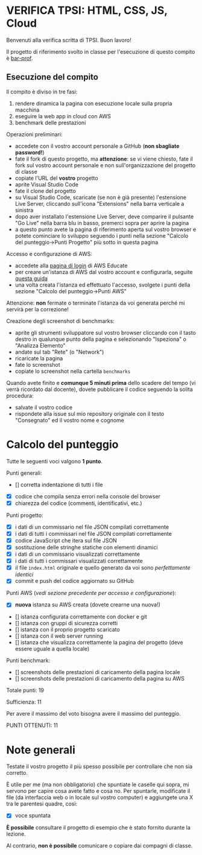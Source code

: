 # VERIFICA TPSI: HTML, CSS, JS, Cloud

Benvenuti alla verifica scritta di TPSI. Buon lavoro!

Il progetto di riferimento svolto in classe per l'esecuzione di questo compito è [bar-prof](https://github.com/marconicivitavecchia-bar/bar-prof).

## Esecuzione del compito
Il compito è diviso in tre fasi:
1. rendere dinamica la pagina con esecuzione locale sulla propria macchina
1. eseguire la web app in cloud con AWS
1. benchmark delle prestazioni

Operazioni preliminari:
- accedete con il vostro account personale a GitHub (**non sbagliate password!**)
- fate il fork di questo progetto, ma **attenzione**: se vi viene chiesto, fate il fork sul vostro account personale e non sull'organizzazione del progetto di classe
- copiate l'URL del **vostro** progetto
- aprite Visual Studio Code
- fate il clone del progetto
- su Visual Studio Code, scaricate (se non è già presente) l'estensione Live Server, cliccando sull'icona "Extensions" nella barra verticale a sinistra
- dopo aver installato l'estensione Live Server, deve comparire il pulsante "Go Live" nella barra blu in basso, premerci sopra per aprire la pagina
- a questo punto avete la pagina di riferimento aperta sul vostro browser e potete cominciare lo sviluppo seguendo i punti nella sezione "Calcolo del punteggio->Punti Progetto" più sotto in questa pagina

Accesso e configurazione di AWS:
- accedete alla [pagina di login](https://www.awseducate.com/signin/SiteLogin) di AWS Educate
- per creare un'istanza di AWS dal vostro account e configurarla, seguite [questa guida](https://wbigger.github.io/book-html5/deploy/cloud.html#creare-unistanza)
- una volta creata l'istanza ed effettuato l'accesso, svolgete i punti della sezione "Calcolo del punteggio->Punti AWS"

Attenzione: **non** fermate o terminate l'istanza da voi generata perché mi servirà per la correzione!

Creazione degli screenshot di benchmarks:
- aprite gli strumenti sviluppatore sul vostro browser cliccando con il tasto destro in qualunque punto della pagina e selezionando "Ispeziona" o "Analizza Elemento"
- andate sul tab "Rete" (o "Network")
- ricaricate la pagina
- fate lo screenshot
- copiate lo screenshot nella cartella `benchmarks`  

Quando avete finito e **comunque 5 minuti prima** dello scadere del tempo (vi verrà ricordato dal docente), dovete pubblicare il codice seguendo la solita procedura:
- salvate il vostro codice
- rispondete alla issue sul mio repository originale con il testo "Consegnato" ed il vostro nome e cognome

# Calcolo del punteggio
Tutte le seguenti voci valgono **1 punto**. 

Punti generali:
- [] corretta indentazione di tutti i file
- [X] codice che compila senza errori nella console del browser
- [X] chiarezza del codice (commenti, identificativi, etc.)

Punti progetto:
- [X] i dati di un commissario nel file JSON compilati correttamente
- [X] i dati di tutti i commissari nel file JSON compilati correttamente
- [X] codice JavaScript che itera sul file JSON
- [X] sostituzione delle stringhe statiche con elementi dinamici
- [X] i dati di un commissario visualizzati correttamente
- [X] i dati di tutti i commissari visualizzati correttamente
- [X] il file `index.html` originale e quello generato da voi sono _perfettamente identici_
- [X] commit e push del codice aggiornato su GitHub

Punti AWS (_vedi sezione precedente per accesso e configurazione_):
- [X] **nuova** istanza su AWS creata (dovete crearne una nuova!)
- [] istanza configurata correttamente con docker e git
- [] istanza con gruppi di sicurezza corretti
- [] istanza con il proprio progetto scaricato
- [] istanza con il web server running
- [] istanza che visualizza correttamente la pagina del progetto (deve essere uguale a quella locale)

Punti benchmark:
- [] screenshots delle prestazioni di caricamento della pagina locale
- [] screenshots delle prestazioni di caricamento della pagina su AWS

Totale punti: 19

Sufficienza: 11

Per avere il massimo del voto bisogna avere il massimo del punteggio.

PUNTI OTTENUTI: 11

# Note generali
Testate il vostro progetto il più spesso possibile per controllare che non sia corretto.

È utile per me (ma non obbligatorio) che spuntiate le caselle qui sopra, mi servono per capire cosa avete fatto e cosa no. Per spuntarle, modificate il file (da interfaccia web o in locale sul vostro computer) e aggiungete una X tra le parentesi quadre, così:
- [X] voce spuntata

**È possibile** consultare il progetto di esempio che è stato fornito durante la lezione.

Al contrario, **non è possibile** comunicare o copiare dai compagni di classe.
